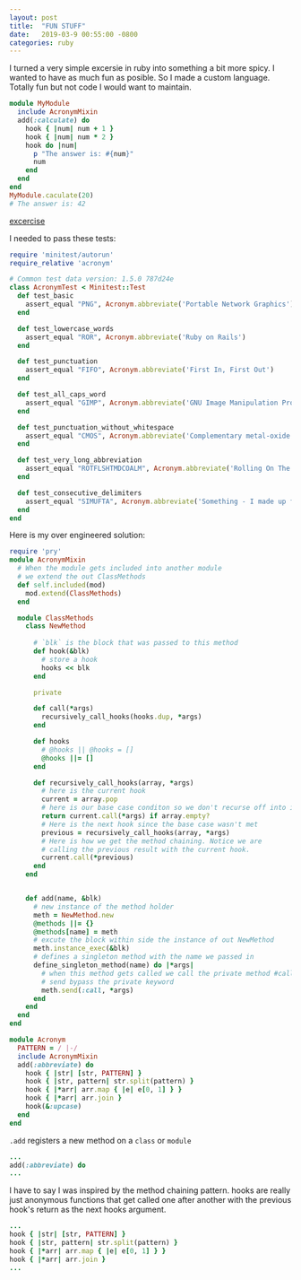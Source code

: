 ```yaml
---
layout: post
title:  "FUN STUFF"
date:   2019-03-9 00:55:00 -0800
categories: ruby
---
```

I turned a very simple excersie in ruby into something a bit more spicy. I wanted to have as much fun as posible. So I made a custom language. Totally fun but not code I would want to maintain.

```ruby
module MyModule
  include AcronymMixin
  add(:calculate) do
    hook { |num| num + 1 }
    hook { |num| num * 2 }
    hook do |num|
      p "The answer is: #{num}"
      num
    end
  end
end
MyModule.caculate(20)
# The answer is: 42
```

[excercise](https://exercism.io/tracks/ruby/exercises/acronym/solutions/de10d4034dbf4cad8e3a59b1650527cf?fbclid=IwAR3poOIVDRvCpuXnIxB6lykFF67TLI79VVhdQfC4IuXr1-GYQ_IQOJCc55k)

I needed to pass these tests:
```ruby
require 'minitest/autorun'
require_relative 'acronym'

# Common test data version: 1.5.0 787d24e
class AcronymTest < Minitest::Test
  def test_basic
    assert_equal "PNG", Acronym.abbreviate('Portable Network Graphics')
  end

  def test_lowercase_words
    assert_equal "ROR", Acronym.abbreviate('Ruby on Rails')
  end

  def test_punctuation
    assert_equal "FIFO", Acronym.abbreviate('First In, First Out')
  end

  def test_all_caps_word
    assert_equal "GIMP", Acronym.abbreviate('GNU Image Manipulation Program')
  end

  def test_punctuation_without_whitespace
    assert_equal "CMOS", Acronym.abbreviate('Complementary metal-oxide semiconductor')
  end

  def test_very_long_abbreviation
    assert_equal "ROTFLSHTMDCOALM", Acronym.abbreviate('Rolling On The Floor Laughing So Hard That My Dogs Came Over And Licked Me')
  end

  def test_consecutive_delimiters
    assert_equal "SIMUFTA", Acronym.abbreviate('Something - I made up from thin air')
  end
end
```

Here is my over engineered solution:
```ruby
require 'pry'
module AcronymMixin
  # When the module gets included into another module
  # we extend the out ClassMethods
  def self.included(mod)
    mod.extend(ClassMethods)
  end

  module ClassMethods
    class NewMethod
    
      # `blk` is the block that was passed to this method
      def hook(&blk)
        # store a hook
        hooks << blk
      end

      private

      def call(*args)
        recursively_call_hooks(hooks.dup, *args)
      end

      def hooks
        # @hooks || @hooks = []
        @hooks ||= []
      end

      def recursively_call_hooks(array, *args)
        # here is the current hook
        current = array.pop
        # here is our base case conditon so we don't recurse off into infinity
        return current.call(*args) if array.empty?
        # Here is the next hook since the base case wasn't met
        previous = recursively_call_hooks(array, *args)
        # Here is how we get the method chaining. Notice we are
        # calling the previous result with the current hook.
        current.call(*previous)
      end
    end


    def add(name, &blk)
      # new instance of the method holder
      meth = NewMethod.new
      @methods ||= {}
      @methods[name] = meth
      # excute the block within side the instance of out NewMethod
      meth.instance_exec(&blk)
      # defines a singleton method with the name we passed in
      define_singleton_method(name) do |*args|
        # when this method gets called we call the private method #call
        # send bypass the private keyword
        meth.send(:call, *args)
      end
    end
  end
end

module Acronym
  PATTERN = / |-/
  include AcronymMixin
  add(:abbreviate) do
    hook { |str| [str, PATTERN] }
    hook { |str, pattern| str.split(pattern) }
    hook { |*arr| arr.map { |e| e[0, 1] } }
    hook { |*arr| arr.join }
    hook(&:upcase)
  end
end
```

`.add` registers a new method on a `class` or `module`

```ruby
...
add(:abbreviate) do
...
```
I have to say I was inspired by the method chaining pattern. hooks are really just anonymous functions that get called one after another with the previous hook's return as the next hooks argument.

```ruby
...
hook { |str| [str, PATTERN] }
hook { |str, pattern| str.split(pattern) }
hook { |*arr| arr.map { |e| e[0, 1] } }
hook { |*arr| arr.join }
...
```
